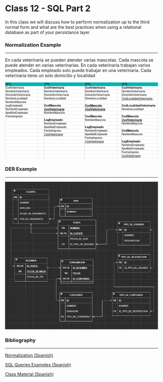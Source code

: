# Class 12 - SQL Part 2

In this class we will discuss how to perform normalization up to the third normal form and what are the best practices when using a relational database as part of your persistance layer.

### Normalization Example
----
 En cada veterinaria se pueden atender varias mascotas.
 Cada mascota se puede atender en varias veterinarias.
 En cada veterinaria trabajan varios empleados.
 Cada empleado solo puede trabajar en una veterinaria.
 Cada veterinaria tiene un solo domicilio y localidad

![Normalization (Spanish)](./Normalization.png)

### DER Example
---
![DER (Spanish)](./DER.jpg)

### Bibliography
----------------
[Normalization (Spanish)](/classes/class-12/Normalizaci%C3%B3n.pdf)

[SQL Queries Examples (Spanish)](/classes/class-12/Definici%C3%B3n%20de%20datos%20en%20SQL.pdf)

[Class Material (Spanish)](/classes/class-12/Normalization_tablet.pdf)